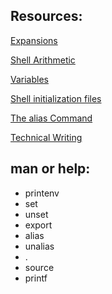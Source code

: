 ## Resources:

[Expansions](https://linuxcommand.org/lc3_lts0080.php)

[Shell Arithmetic](https://www.gnu.org/software/bash/manual/html_node/Shell-Arithmetic.html)

[Variables](https://tldp.org/LDP/Bash-Beginners-Guide/html/sect_03_02.html)

[Shell initialization files](https://tldp.org/LDP/Bash-Beginners-Guide/html/sect_03_01.html)

[The alias Command](https://www.linfo.org/alias.html)

[Technical Writing](https://s3.amazonaws.com/alx-intranet.hbtn.io/uploads/misc/2021/6/9112669886fd446a2aa3113c31319d1f468dc160.pdf?X-Amz-Algorithm=AWS4-HMAC-SHA256&X-Amz-Credential=AKIARDDGGGOUSBVO6H7D%2F20231130%2Fus-east-1%2Fs3%2Faws4_request&X-Amz-Date=20231130T220956Z&X-Amz-Expires=86400&X-Amz-SignedHeaders=host&X-Amz-Signature=5b21bbcb82b3d90bdd221fe3a7263790841f49c24c1924f966aaaedbe816aa98)

## man or help:

* printenv
* set
* unset
* export
* alias
* unalias
* .
* source
* printf
